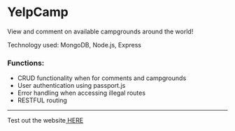 # YelpCamp
View and comment on available campgrounds around the world!


Technology used: MongoDB, Node.js, Express

<h3>Functions: </h3>
<ul>
  <li>CRUD functionality when for comments and campgrounds</li>
  <li>User authentication using passport.js</li>
  <li>Error handling when accessing illegal routes</li>
  <li>RESTFUL routing</li>
</ul>

<hr>

<p>Test out the website<a href="https://boiling-waters-12746.herokuapp.com/"> HERE</a></p>
